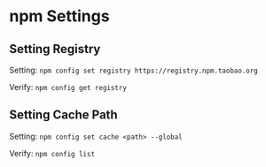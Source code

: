 # npm Settings

## Setting Registry

Setting: `npm config set registry https://registry.npm.taobao.org`

Verify: `npm config get registry`

## Setting Cache Path

Setting: `npm config set cache <path> --global`

Verify: `npm config list`